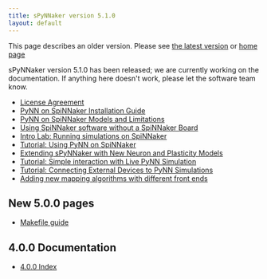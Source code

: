 ```yaml
---
title: sPyNNaker version 5.1.0
layout: default
---
```

This page describes an older version. 
Please see [the latest version](/latest/spynnaker.html) or [home page](/)

sPyNNaker version 5.1.0 has been released; we are currently working on the documentation.  If anything here doesn't work, please let the software team know.

* [License Agreement](/common_pages/5.0.0/LicenseAgreement.html)
* [PyNN on SpiNNaker Installation Guide](PyNNOnSpinnakerInstall.html)
* [PyNN on SpiNNaker Models and Limitations](SPyNNakerModelsAndLimitations.html)
* [Using SpiNNaker software without a SpiNNaker Board](/common_pages/5.0.0/VirtualMode.html)
* [Intro Lab: Running simulations on SpiNNaker](IntroLab-PyNN-LabManual.pdf)
* [Tutorial: Using PyNN on SpiNNaker](RunningPyNNSimulationsonSpiNNaker-LabManual.pdf)
* [Extending sPyNNaker with New Neuron and Plasticity Models](PyNNOnSpiNNakerExtensions.html)
* [Tutorial: Simple interaction with Live PyNN Simulation](SimpleIO-LabManual.pdf)
* [Tutorial: Connecting External Devices to PyNN Simulations](ExternalDevices-LabManual.pdf)
* [Adding new mapping algorithms with different front ends](/common_pages/5.0.0/MappingAlgorithms.html)

New 5.0.0 pages
---------------

* [Makefile guide](Makefiles.html)

4.0.0 Documentation
-------------------

* [4.0.0 Index](http://spinnakermanchester.github.io/spynnaker/4.0.0/)
